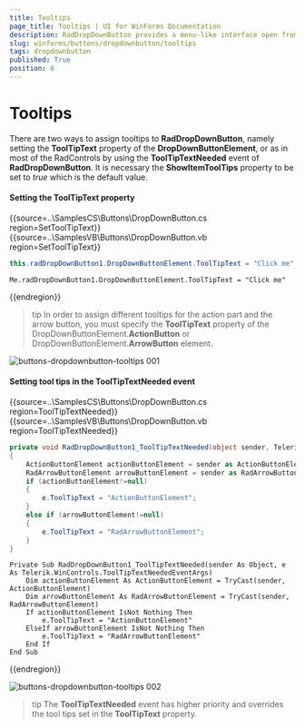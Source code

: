 ```yaml
---
title: Tooltips
page_title: Tooltips | UI for WinForms Documentation
description: RadDropDownButton provides a menu-like interface open from a button. Each of the items of RadDropDownButton can be set to perform an action when clicked.
slug: winforms/buttons/dropdownbutton/tooltips
tags: dropdownbutton
published: True
position: 6 
---
```


# Tooltips

There are two ways to assign tooltips to __RadDropDownButton__, namely setting the __ToolTipText__ property of the __DropDownButtonElement__, or as in most of the RadControls by using the __ToolTipTextNeeded__ event of __RadDropDownButton__. It is necessary the __ShowItemToolTips__ property to be set to *true* which is the default value.

#### Setting the ToolTipText property

{{source=..\SamplesCS\Buttons\DropDownButton.cs region=SetToolTipText}} 
{{source=..\SamplesVB\Buttons\DropDownButton.vb region=SetToolTipText}}

````C#
this.radDropDownButton1.DropDownButtonElement.ToolTipText = "Click me";

````
````VB.NET
Me.radDropDownButton1.DropDownButtonElement.ToolTipText = "Click me"

````

{{endregion}} 

>tip In order to assign different tooltips for the action part and the arrow button, you must specify the __ToolTipText__ property of the DropDownButtonElement.__ActionButton__ or DropDownButtonElement.__ArrowButton__ element.

![buttons-dropdownbutton-tooltips 001](images/buttons-dropdownbutton-tooltips001.gif)

#### Setting tool tips in the ToolTipTextNeeded event

{{source=..\SamplesCS\Buttons\DropDownButton.cs region=ToolTipTextNeeded}} 
{{source=..\SamplesVB\Buttons\DropDownButton.vb region=ToolTipTextNeeded}}

````C#
private void RadDropDownButton1_ToolTipTextNeeded(object sender, Telerik.WinControls.ToolTipTextNeededEventArgs e)
{
    ActionButtonElement actionButtonElement = sender as ActionButtonElement;
    RadArrowButtonElement arrowButtonElement = sender as RadArrowButtonElement;
    if (actionButtonElement!=null)
    {
        e.ToolTipText = "ActionButtonElement";
    }
    else if (arrowButtonElement!=null)
    {
        e.ToolTipText = "RadArrowButtonElement";
    }
}

````
````VB.NET
Private Sub RadDropDownButton1_ToolTipTextNeeded(sender As Object, e As Telerik.WinControls.ToolTipTextNeededEventArgs)
    Dim actionButtonElement As ActionButtonElement = TryCast(sender, ActionButtonElement)
    Dim arrowButtonElement As RadArrowButtonElement = TryCast(sender, RadArrowButtonElement)
    If actionButtonElement IsNot Nothing Then
        e.ToolTipText = "ActionButtonElement"
    ElseIf arrowButtonElement IsNot Nothing Then
        e.ToolTipText = "RadArrowButtonElement"
    End If
End Sub

````

{{endregion}} 

![buttons-dropdownbutton-tooltips 002](images/buttons-dropdownbutton-tooltips002.gif)

>tip The __ToolTipTextNeeded__ event has higher priority and overrides the tool tips set in  the __ToolTipText__ property.


